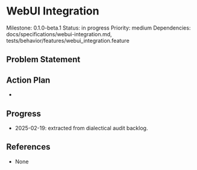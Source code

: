 # WebUI Integration
Milestone: 0.1.0-beta.1
Status: in progress
Priority: medium
Dependencies: docs/specifications/webui-integration.md, tests/behavior/features/webui_integration.feature

## Problem Statement
<description>


## Action Plan
- <tasks>

## Progress
- 2025-02-19: extracted from dialectical audit backlog.

## References
- None
